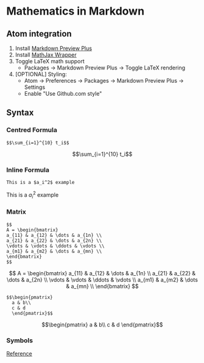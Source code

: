 # Mathematics in Markdown

## Atom integration
1. Install [Markdown Preview Plus](https://github.com/atom-community/markdown-preview-plus)
1. Install [MathJax Wrapper](https://atom.io/packages/mathjax-wrapper)
1. Toggle LaTeX math support
    * Packages -> Markdown Preview Plus -> Toggle LaTeX rendering
1. [OPTIONAL] Styling:
    * Atom -> Preferences -> Packages -> Markdown Preview Plus -> Settings
    * Enable "Use Github.com style"

## Syntax
### Centred Formula
```
$$\sum_{i=1}^{10} t_i$$
```
$$\sum_{i=1}^{10} t_i$$

### Inline Formula
```
This is a $a_i^2$ example
```
This is a $a_i^2$ example

### Matrix
```
$$
A = \begin{bmatrix}
a_{11} & a_{12} & \dots & a_{1n} \\
a_{21} & a_{22} & \dots & a_{2n} \\
\vdots & \vdots & \ddots & \vdots \\
a_{m1} & a_{m2} & \dots & a_{mn} \\
\end{bmatrix}
$$
```

$$
A = \begin{bmatrix}
a_{11} & a_{12} & \dots & a_{1n} \\
a_{21} & a_{22} & \dots & a_{2n} \\
\vdots & \vdots & \ddots & \vdots \\
a_{m1} & a_{m2} & \dots & a_{mn} \\
\end{bmatrix}
$$

```
$$\begin{pmatrix}
  a & b\\
  c & d
  \end{pmatrix}$$
```

$$\begin{pmatrix}
  a & b\\
  c & d
  \end{pmatrix}$$

### Symbols
[Reference](http://csrgxtu.github.io/2015/03/20/Writing-Mathematic-Fomulars-in-Markdown/)
